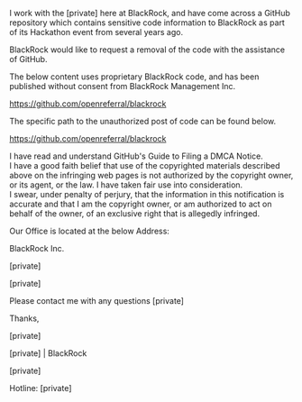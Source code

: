 I work with the [private] here at BlackRock, and have come across a GitHub repository which contains sensitive code information to BlackRock as part of its Hackathon event from several years ago.

BlackRock would like to request a removal of the code with the assistance of GitHub.

The below content uses proprietary BlackRock code, and has been published without consent from BlackRock Management Inc.

https://github.com/openreferral/blackrock
 
The specific path to the unauthorized post of code can be found below.

https://github.com/openreferral/blackrock
 

I have read and understand GitHub's Guide to Filing a DMCA Notice.  
I have a good faith belief that use of the copyrighted materials described above on the infringing web pages is not authorized by the copyright owner, or its agent, or the law. I have taken fair use into consideration.  
I swear, under penalty of perjury, that the information in this notification is accurate and that I am the copyright owner, or am authorized to act on behalf of the owner, of an exclusive right that is allegedly infringed.
 

Our Office is located at the below Address:

BlackRock Inc.

[private]

[private]

 

Please contact me with any questions [private]

 

Thanks,

 

[private]

[private] | BlackRock

[private]

Hotline: [private]
